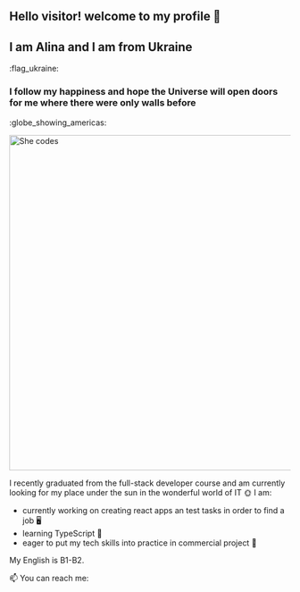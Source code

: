 ## Hello visitor! welcome to my profile 👋
## I am Alina and I am from Ukraine 
:flag_ukraine:

### I follow my happiness and hope the Universe will open doors for me where there were only walls before 
:globe_showing_americas:


<picture>
 <img alt="She codes" src="https://www.gov.il/BlobFolder/generalpage/she-codes/he/populations-integration_hi-tech_pictures-she-codes.jpg" width="600">
</picture>


I recently graduated from the full-stack developer course and am currently looking for my place under the sun in the wonderful world of IT :sun_with_face:
I am:
- currently working on creating react apps an test tasks in order to find a job :desktop_computer:
- learning TypeScript :orange_book:
- eager to put my tech skills into practice in commercial project :handshake:

My English is B1-B2.

📫 You can reach me: 



